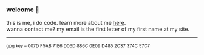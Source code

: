 ### welcome 👀

this is me, i do code. learn more about me [here](https://ndy.sh). 
<br/>
wanna contact me? my email is the first letter of my first name at my site.

---

<sup>gpg key – 007D F5AB 71E6 D06D 886C 0E09 D485 2C37 374C 57C7</sup>
